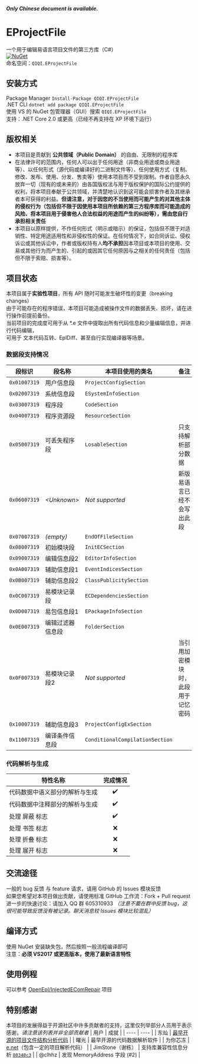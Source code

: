 ***Only Chinese document is available.***

# EProjectFile
一个用于编辑易语言项目文件的第三方库（C#）  
[![NuGet](https://img.shields.io/nuget/v/QIQI.EProjectFile.svg)](https://www.nuget.org/packages/QIQI.EProjectFile)  
命名空间：`QIQI.EProjectFile`  

## 安装方式
Package Manager `Install-Package QIQI.EProjectFile`  
.NET CLI `dotnet add package QIQI.EProjectFile`  
使用 VS 的 NuGet 包管理器（GUI）搜索 `QIQI.EProjectFile`  
支持：.NET Core 2.0 或更高（已经不再支持在 XP 环境下运行）

## 版权相关
- 本项目是贡献到 **公共领域（Public Domain）** 的自由、无限制的程序库
- 在法律许可的范围内，任何人可以出于任何用途（非商业用途或商业用途等）、以任何形式（源代码或编译好的二进制文件等）、任何使用方式（复制、修改、发布、使用、分发、售卖等）使用本项目而不受到限制。作者自愿永久放弃一切（现有的或未来的）由各国版权法与用于版权保护的国际公约提供的权利，将本项目奉献于公共领域，并清楚地认识到这可能会损害作者及其继承者本可获得的利益。**但请注意，对于因您的不当使用而可能产生的对其他主体的侵权行为（包括但不限于因使用本项目所依赖的第三方程序库而可能造成的风险、将本项目用于侵害他人合法权益的用途而产生的纠纷等），需由您自行承担相关责任**
- 本项目以原样提供，不作任何形式（明示或暗示）的保证，包括但不限于对适销性、特定用途适用性和非侵权性的保证。在任何情况下，如合同诉讼、侵权诉讼或其他诉讼中，作者或版权持有人**均不承担**因本项目或本项目的使用、交易或其他行为而产生的、引起的或因其它任何原因与之相关的任何责任（包括但不限于索赔、损害等）。

## 项目状态
本项目属于**实验性项目**，所有 API 随时可能发生破坏性的变更（breaking changes）  
由于可能存在的程序错误，本项目可能造成被操作文件的数据丢失、损坏，请在进行操作前提前备份。  
当前项目的完成度可用于从 *.e 文件中提取出所有代码信息和少量编辑信息，并进行代码编辑，  
可用于 文本代码互转、EplDiff、甚至自行实现编译器等场景。  
### 数据段支持情况

| 段标识 | 段名称 | 本项目使用的类名 | 备注 |
| ---- | ---- | ---- | ---- |
| `0x01007319` | 用户信息段 | `ProjectConfigSection` |
| `0x02007319` | 系统信息段 | `ESystemInfoSection` |
| `0x03007319` | 程序段 | `CodeSection` |
| `0x04007319` | 程序资源段 | `ResourceSection` |
| `0x05007319` | 可丢失程序段 | `LosableSection` | 只支持解析部分数据 |
| `0x06007319` | *\<Unknown\>* | *Not supported* | 新版易语言已经不会写出此段 |
| `0x07007319` | *(empty)* | `EndOfFileSection` |
| `0x08007319` | 初始模块段 | `InitECSection` |
| `0x09007319` | 编辑信息段2 | `EditorInfoSection` |
| `0x0A007319` | 辅助信息段1 | `EventIndicesSection` |
| `0x0B007319` | 辅助信息段2 | `ClassPublicitySection` |
| `0x0C007319` | 易模块记录段 | `ECDependenciesSection` |
| `0x0D007319` | 易包信息段1 | `EPackageInfoSection` |
| `0x0E007319` | 编辑过滤器信息段 | `FolderSection` |
| `0x0F007319` | 易模块记录段2 | *Not supported* | 当引用加密模块时，此段用于记忆密码 |
| `0x10007319` | 辅助信息段3 | `ProjectConfigExSection` |
| `0x11007319` | 编译条件信息段 | `ConditionalCompilationSection` |

### 代码解析与生成
| 特性名称 | 完成情况 |
| ---- | :----: |
| 代码数据中语义部分的解析与生成 | ✔️ |
| 代码数据中注释部分的解析与生成 | ✔️ |
| 处理 屏蔽 标志 | ✔️ |
| 处理 书签 标志 | ❌ |
| 处理 折叠 标志 | ❌ |
| 处理 展开 标志 | ❌ |

## 交流途径
一般的 bug 反馈 与 feature 请求，请用 GitHub 的 Issues 模块反馈  
如果您希望对本项目做出贡献，请使用标准 GitHub 工作流：Fork + Pull request  
进一步的快速讨论：请加入 QQ 群 605310933 *（注意不要在群中反馈 bug，这很可能导致反馈没有被记录。聊天消息较 Issues 模块比较混乱）*  

## 编译方式
使用 NuGet 安装缺失包，然后按照一般流程编译即可  
注意：**必须 VS2017 或更高版本，使用了最新语言特性**  

## 使用例程
可以参考 [OpenEpl/InjectedEComRepair](https://github.com/OpenEpl/InjectedEComRepair) 项目

## 特别感谢
本项目的发展得益于开源社区中许多贡献者的支持，这里仅列举部分人员用于表示感谢，*请注意该列表并非全部贡献者*
| 用户 | 成就 |
| ---- | ---- |
| 东灿 | [最早开源的项目文件结构分析代码](https://bbs.125.la/forum.php?mod=viewthread&tid=13751690) |
| 曙光 | 最早开源的代码数据解析软件 |
| 为你芯冻 | [e.net](https://github.com/wnxd/e.net)（包含一定的项目解析代码） |
| JimStone（谢栋） | 支持库兼容性信息分析 [`80348c3`](https://github.com/OpenEpl/EProjectFile/commit/80348c3e42d775c1b2f2c45af699356c46b3503d) |
| @clhhz | 发现 MemoryAddress 字段 (#2) |